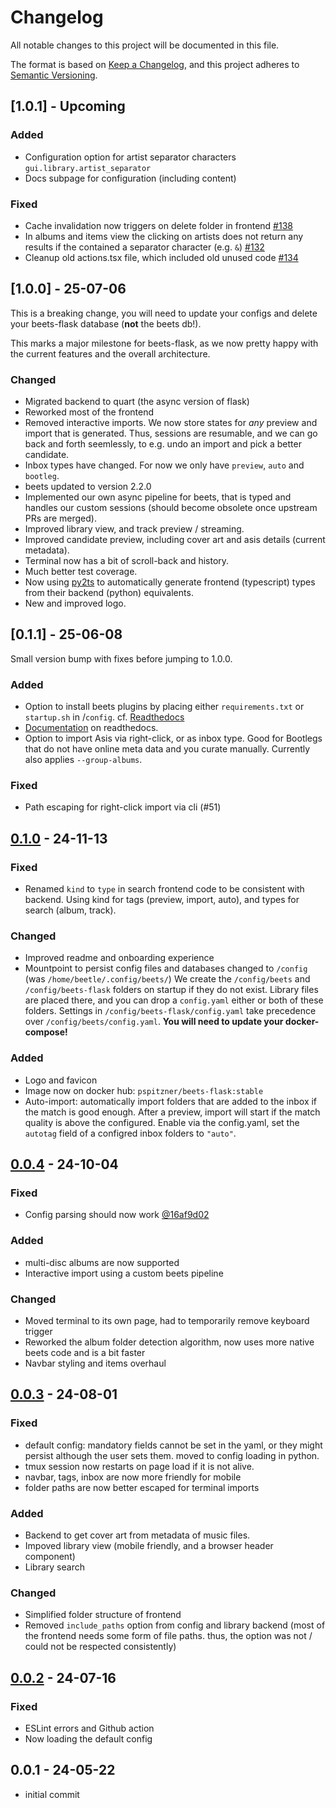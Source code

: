 # Changelog

All notable changes to this project will be documented in this file.

The format is based on [Keep a Changelog](https://keepachangelog.com/en/1.1.0/),
and this project adheres to [Semantic Versioning](https://semver.org/spec/v2.0.0.html).

## [1.0.1] - Upcoming

### Added

- Configuration option for artist separator characters `gui.library.artist_separator`
- Docs subpage for configuration (including content)

### Fixed

- Cache invalidation now triggers on delete folder in frontend [#138](https://github.com/pSpitzner/beets-flask/issues/138)
- In albums and items view the clicking on artists does not return any results if the contained a separator character (e.g. `&`) [#132](https://github.com/pSpitzner/beets-flask/issues/138)
- Cleanup old actions.tsx file, which included old unused code [#134](https://github.com/pSpitzner/beets-flask/issues/134)

## [1.0.0] - 25-07-06

This is a breaking change, you will need to update your configs and delete your beets-flask
database (**not** the beets db!).

This marks a major milestone for beets-flask, as we now pretty happy with the current features
and the overall architecture.

### Changed

-   Migrated backend to quart (the async version of flask)
-   Reworked most of the frontend
-   Removed interactive imports. We now store states for _any_ preview and import that is generated. Thus, sessions are resumable, and we can go back and forth seemlessly, to e.g. undo an import and pick a better candidate.
-   Inbox types have changed. For now we only have `preview`, `auto` and `bootleg`.
-   beets updated to version 2.2.0
-   Implemented our own async pipeline for beets, that is typed and handles our custom sessions (should become obsolete once upstream PRs are merged).
-   Improved library view, and track preview / streaming.
-   Improved candidate preview, including cover art and asis details (current metadata).
-   Terminal now has a bit of scroll-back and history.
-   Much better test coverage.
-   Now using [py2ts](https://github.com/semohr/py2ts) to automatically generate frontend (typescript) types from their backend (python) equivalents.
-   New and improved logo.

## [0.1.1] - 25-06-08

Small version bump with fixes before jumping to 1.0.0.

### Added

-   Option to install beets plugins by placing either `requirements.txt` or `startup.sh` in /`config`. cf. [Readthedocs](https://beets-flask.readthedocs.io/en/latest/plugins.html)
-   [Documentation](https://beets-flask.readthedocs.io/en/latest/?badge=latest) on readthedocs.
-   Option to import Asis via right-click, or as inbox type. Good for Bootlegs that do not
    have online meta data and you curate manually. Currently also applies `--group-albums`.

### Fixed

-   Path escaping for right-click import via cli (#51)

## [0.1.0] - 24-11-13

### Fixed

-   Renamed `kind` to `type` in search frontend code to be consistent with backend.
    Using kind for tags (preview, import, auto), and types for search (album, track).

### Changed

-   Improved readme and onboarding experience
-   Mountpoint to persist config files and databases changed to `/config` (was `/home/beetle/.config/beets/`)
    We create the `/config/beets` and `/config/beets-flask` folders on startup if they do not exist.
    Library files are placed there, and you can drop a `config.yaml` either or both of these folders. Settings in `/config/beets-flask/config.yaml` take precedence over `/config/beets/config.yaml`.
    **You will need to update your docker-compose!**

### Added

-   Logo and favicon
-   Image now on docker hub: `pspitzner/beets-flask:stable`
-   Auto-import: automatically import folders that are added to the inbox if the match is good enough.
    After a preview, import will start if the match quality is above the configured.
    Enable via the config.yaml, set the `autotag` field of a configred inbox folders to `"auto"`.

## [0.0.4] - 24-10-04

### Fixed

-   Config parsing should now work [@16af9d02](16af9d02bb59555177790bbccde93af26f15e8c7)

### Added

-   multi-disc albums are now supported
-   Interactive import using a custom beets pipeline

### Changed

-   Moved terminal to its own page, had to temporarily remove keyboard trigger
-   Reworked the album folder detection algorithm, now uses more native beets code and is a bit faster
-   Navbar styling and items overhaul

## [0.0.3] - 24-08-01

### Fixed

-   default config: mandatory fields cannot be set in the yaml, or they
    might persist although the user sets them. moved to config loading in python.
-   tmux session now restarts on page load if it is not alive.
-   navbar, tags, inbox are now more friendly for mobile
-   folder paths are now better escaped for terminal imports

### Added

-   Backend to get cover art from metadata of music files.
-   Impoved library view (mobile friendly, and a browser header component)
-   Library search

### Changed

-   Simplified folder structure of frontend
-   Removed `include_paths` option from config and library backend (most of the frontend needs some form of file paths. thus, the option was not / could not be respected consistently)

## [0.0.2] - 24-07-16

### Fixed

-   ESLint errors and Github action
-   Now loading the default config

## 0.0.1 - 24-05-22

-   initial commit

[0.1.0]: https://github.com/pSpitzner/beets-flask/compare/v0.0.4...v0.1.0
[0.0.4]: https://github.com/pSpitzner/beets-flask/compare/v0.0.3...v0.0.4
[0.0.3]: https://github.com/pSpitzner/beets-flask/compare/v0.0.2...v0.0.3
[0.0.2]: https://github.com/pSpitzner/beets-flask/compare/v0.0.1...v0.0.2
